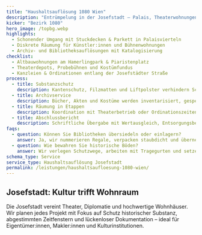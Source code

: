 ```yaml
---
title: "Haushaltsauflösung 1080 Wien"
description: "Entrümpelung in der Josefstadt – Palais, Theaterwohnungen und Townhouses zwischen Rathaus und Gürtel."
kicker: "Bezirk 1080"
hero_image: /topbg.webp
highlights:
  - Schonender Umgang mit Stuckdecken & Parkett in Palaisvierteln
  - Diskrete Räumung für Künstler:innen und Bühnenwohnungen
  - Archiv- und Bibliotheksauflösungen mit Katalogisierung
checklist:
  - Altbauwohnungen am Hamerlingpark & Piaristenplatz
  - Theaterdepots, Probebühnen und Kostümfundus
  - Kanzleien & Ordinationen entlang der Josefstädter Straße
process:
  - title: Substanzschutz
    description: Kantenschutz, Filzmatten und Liftpolster verhindern Schäden in historischen Häusern.
  - title: Archivservice
    description: Bücher, Akten und Kostüme werden inventarisiert, gespendet oder entsorgt.
  - title: Räumung in Etappen
    description: Koordination mit Theaterbetrieb oder Ordinationszeiten.
  - title: Abschlussbericht
    description: Schriftliche Übergabe mit Wertausgleich, Entsorgungsbelegen und Fotostrecke.
faqs:
  - question: Können Sie Bibliotheken übersiedeln oder einlagern?
    answer: Ja, wir nummerieren Regale, verpacken staubdicht und übernehmen die Einlagerung oder Weitergabe.
  - question: Wie bewahren Sie historische Böden?
    answer: Wir verlegen Schutzwege, arbeiten mit Tragegurten und setzen keine rollenden Tonnen ohne Unterlage ein.
schema_type: Service
service_type: Haushaltsauflösung Josefstadt
permalink: /leistungen/haushaltsaufloesung-1080-wien/
---
```

## Josefstadt: Kultur trifft Wohnraum

Die Josefstadt vereint Theater, Diplomatie und hochwertige Wohnhäuser. Wir planen jedes Projekt mit Fokus auf Schutz historischer Substanz, abgestimmten Zeitfenstern und lückenloser Dokumentation – ideal für Eigentümer:innen, Makler:innen und Kulturinstitutionen.
